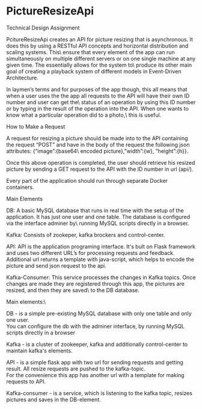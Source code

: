 # PictureResizeApi

Technical Design Assignment

PcitureResizeApi creates an API for picture resizing that is asynchronous. It does this by using a RESTful API concepts and horizontal distribution and scaling systems. This\ ensure that every element of the app can run simultaneously on multiple different servers or on one single machine at any given time. The essentially allows for the system to\ produce its other main goal of creating a playback system of different models in Event-Driven Architecture.

In laymen’s terms and for purposes of the app though, this all means that when a user uses the the app all requests to the API will have their own ID number and user can get the\ status of an operation by using this ID number or by typing in the result of the operation into the API. When one wants to know what a particular operation did to a photo,\ this is useful. 

How to Make a Request

A request for resizing a picture should be made into to the API containing the request “POST” and have in the body of the request the following json attributes: {“image”:{base64\ encoded picture},”width”:{w}, ”height”:{h}}.

Once this above operation is completed, the user should retrieve his resized picture by sending a GET request to the API with the ID number in url (api/<id>).

Every part of the application should run through separate Docker containers.


Main Elements

DB: A basic MySQL database that runs in real time with the setup of the application. It has just one user and one table. The database is configured via the interface adminer by\ running MySQL scripts directly in a browser.

Kafka: Consists of zookeper, kafka brockers and control-center.

API: API is the application programing interface. It's bult on Flask framework and uses two different URL’s for processing requests and feedback. Additional url returns a template with java-script, which helps to encode the picture and send json request to the api.

Kafka-Consumer: This service processes the changes in Kafka topics. Once changes are made they are registered through this app, the pictures are resized, and then they are saved\ to the DB database.


Main elements:\

DB - is a simple pre-existing MySQL database with only one table and only one user.\
You can configure the db with the adminer interface, by running MySQL scripts directly in a browser 

Kafka - is a cluster of zookeeper, kafka and additionally control-center to maintain kafka's elements.

API - is a simple flask app with two url for sending requests and getting result. All resize requests are pushed to the kafka-topic.\
For the convenience this app has another url with a template for making requests to API.

Kafka-consumer - is a service, which is listening to the kafka topic, resizes pictures and saves in the DB-element.

